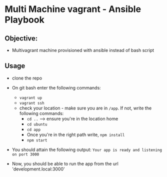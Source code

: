 # Multi Machine vagrant - Ansible Playbook

## Objective:
- Multivagrant machine provisioned with ansible instead of bash script 

## Usage
- clone the repo

- On git bash enter the following commands:

    - ```vagrant up```
    - ```vagrant ssh```
    - check your location - make sure you are in ```/app```. If not, write the following commands:
      - ```cd ..``` --> ensure you're in the location home
      - ```cd ubuntu```
      - ```cd app```
      - Once you're in the right path write, ```npm install```
      - ```npm start```
- You should attain the following output: ```Your app is ready and listening on port 3000```
- Now, you should be able to run the app from the url 'development.local:3000'
